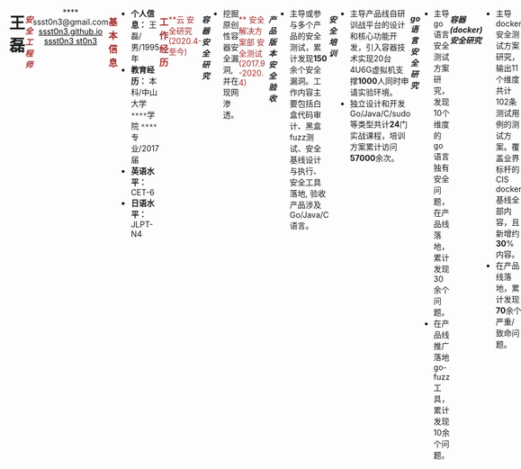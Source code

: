 <style>
a, a:link, a:hover, a:visited, a:active {
    color: black;
    text-decoration:underline;
}
h3 {
    /* color: red; */
    color: brown;
}
body {
    /* width: 100% !important; */
    max-width: none;
    margin: 0px !important;
    display: flex !important;
}
h1 {
    margin-block-start: 0.2em;
    margin-block-end: 0.8em;
    /* border-bottom: none !important; */
}
h3, h4, h5 {
    margin-block-start: 0.8em;
    margin-block-end: 0.8em;
}
ul {
    margin-block-start: 0;
    margin-block-end: 0;
    /* margin-bottom: 0px !important; */
}
.markdown-body, .markdown-theme {
    top: 0;
    /* padding-top: 0 !important; */
    max-width: 1200px;
    margin: auto;
}
.inline-vertical-url{
    display: inline-block; 
    vertical-align:top;
}
#name, #job {
    text-align: center;
}
#job {
    color: brown;
    /* color: orangered !important; */
}
h4 {
    color: brown !important;
    font-weight: normal !important;
}
@media print {
   /* Print CSS here */
   .markdown-body, .markdown-theme {
        font-size: 12px !important; 
        border: none !important;
        /* padding: 5px; */
        padding: 32px;
        padding-top: 0px !important;
    }
    #name {
        border-bottom: none !important;
    }
    #name, #job, #contact {
        padding: 0px !important;
        margin-top: 12px !important;
        margin-bottom: 0px !important;
    }
    h3, h4, h5 {
        padding: 0px !important;
        margin-bottom: 0px !important;
    }
    h3 {
        font-size: 1.5em !important;
        margin-top: 12px !important;
    }
    h4 {
        font-size: 1.2em !important;
        margin-top: 10px !important;
    }
    h5 {
        margin-top: 8px !important;
    }
    ul {
        padding-top: 0px !important;
        padding-bottom: 0px !important;
        margin-top: 8px !important;
        margin-bottom: 0px !important;
    }
    li>ul {
        margin-top: 0px !important;
    }
}
</style>
<link rel="stylesheet" href="https://cdnjs.cloudflare.com/ajax/libs/font-awesome/5.11.2/css/all.css">
<h1 id="name" >王磊</h1>
<h5 id="job" >安全工程师</h5>
<div id="contact" style="text-align: center">
    <i class="fas fa-phone"></i> ****
    <i class="fas fa-envelope"></i> ssst0n3@gmail.com
    <i class="fas fa-home"></i> <a target="_blank" href="https://ssst0n3.github.io">ssst0n3.github.io</a>
    <i class="fab fa-github"></i> <a target="_blank" href="https://github.com/ssst0n3"> ssst0n3 </a>
    <i class="fab fa-gitlab"></i> <a target="_blank" href="https://gitlab.com/st0n3"> st0n3 </a>
</div>

### 基本信息

* **个人信息：** 王磊/男/1995年
* **教育经历：** 本科/中山大学 `****`学院 `****`专业/2017届
* **英语水平：** CET-6
* **日语水平：** JLPT-N4

### 工作经历
#### **云 安全研究(2020.4-至今)
##### 容器安全研究
* 挖掘原创性容器安全漏洞, 并在现网渗透。

#### ** 安全解决方案部 安全测试(2017.9-2020.4)
##### 产品版本安全验收
* 主导或参与多个产品的安全测试，累计发现**150**余个安全漏洞。工作内容主要包括白盒代码审计、黑盒fuzz测试、安全基线设计与执行、安全工具落地, 验收产品涉及Go/Java/C语言。

##### 安全培训
* 主导产品线自研训战平台的设计和核心功能开发，引入容器技术实现20台4U6G虚拟机支撑**1000**人同时申请实验环境。
* 独立设计和开发Go/Java/C/sudo等类型共计**24**门实战课程，培训方案累计访问**57000**余次。

##### go语言安全研究
* 主导go语言安全测试方案研究，发现10个维度的go语言独有安全问题，在产品线落地，累计发现30余个问题。
* 在产品线推广落地go-fuzz工具，累计发现10余个问题。

##### 容器(docker)安全研究
* 主导docker安全测试方案研究，输出11个维度共计102条测试用例的测试方案。覆盖业界标杆的CIS docker基线全部内容，且新增约**30**%内容。
* 在产品线落地，累计发现**70**余个严重/致命问题。

### 个人项目
* <a href="https://gitlab.com/st0n3/st0n3_pdb">st0n3_pdb:</a>官方pdb仅支持python代码级别的调试，我基于pdb开发了一个字节码级别的python debugger，类似c语言的汇编级别调试，未发现有类似工具能实现同样的功能。技术栈: python/c。
* <a href="https://gitlab.com/sysucsa/waterdrop/waterdropctf">waterdropctf:</a>基于容器技术实现的ctf队内训练平台，支持在线awd功能。技术栈: docker/go/vue。
* <a href="https://gitlab.com/st0n3/hackerbot">hackerbot</a>: 个人开源威胁情报平台，基于rss/爬虫收集安全技术信息。技术栈: docker/go/vue。
* ctf项目:
    * <a href="https://gitlab.com/sysucsa/waterdrop/php_defense">php_defense</a>: 支持php的ctf流量记录及waf工具，支持黑白名单流量基于hash过滤，流量转发等功能。
    * <a href="https://gitlab.com/sysucsa/waterdrop/auto_submit">auto_submit</a>: 自动提交工具。
    * <a href="https://gitlab.com/sysucsa/waterdrop/flask_defense">flask_defense</a>: 支持python flask框架的ctf流量记录及waf工具。

### 技能清单
<div class="inline-vertical-url" style="width: 60%;">

* 安全技能
    * 精通容器安全, 熟悉Go语言安全/Web安全/linux主机安全，了解二进制安全
    * 安全工具: 熟悉sqlmap/IDA/Ghidra/awvs等主流安全工具使用
    * 代码审计: 精通python,熟悉Go/Java,了解C语言
* CTF: web/crypto
* 开发:  go/python/java/vue

</div>
<div class="inline-vertical-url" style="width: 39%; margin-top: 8px;'">
完整的个人技能树参见: <a href="https://ssst0n3.github.io/skill_tree/#/">https://ssst0n3.github.io/skill_tree/#/</a>
<br>
<img style="width: 15%; vertical-align: text-bottom" src="skilltree_qr.png" alt="扫描查看">
</div>

### 荣誉
<div class="inline-vertical-url" style="width: 15%;">
    <ul>
        <li>CVE-2021-21979</li>
        <li>CVE-2021-31856</li>
    </ul>
</div>
<div class="inline-vertical-url" style="width: 42%;">
    <ul>
        <li>中山大学网络安全协会创始人，waterdrop战队队长</li>
        <li>2019年西湖论剑杯二等奖、可信众测优胜奖</li>
        <li>2019年护网杯三等奖</li>
        <li>2020年,2018年**公司安全大赛第二名</li>
        <li>2019年**公司内部月、季度赛多次带队参赛获第二名</li>
    </ul>
</div>
<div class="inline-vertical-url" style="width: 42%;">
    <ul>
        <li>中国互联网发展基金会2016年网络安全奖学金</li>
        <li>中山大学校二等奖学金</li>
        <li>第九届全国大学生信息安全大赛技能赛第24名(广东省第一)</li>
        <li>2016“安恒杯”全国高校网络信息安全管理运维挑战赛华南赛区二等奖</li>
        <li>第二届“问鼎杯”全国大学生信息安全与保密技能大赛二等奖</li>
    </ul>
</div>
